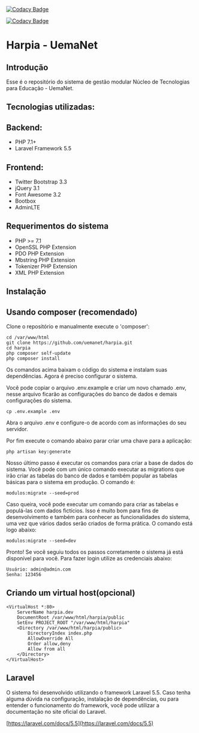 [![Codacy Badge](https://api.codacy.com/project/badge/Grade/ce02749c9c7e41cdaefd89af3c60c2cb)](https://www.codacy.com/app/willianmanoaraujo/harpia?utm_source=github.com&amp;utm_medium=referral&amp;utm_content=uemanet/harpia&amp;utm_campaign=Badge_Grade)

[![Codacy Badge](https://api.codacy.com/project/badge/Coverage/ce02749c9c7e41cdaefd89af3c60c2cb)](https://www.codacy.com/app/willianmanoaraujo/harpia?utm_source=github.com&utm_medium=referral&utm_content=uemanet/harpia&utm_campaign=Badge_Coverage)

Harpia - UemaNet
=======================

Introdução
------------
Esse é o repositório do sistema de gestão modular Núcleo de Tecnologias para Educação - UemaNet.

Tecnologias utilizadas:
-----------------------
Backend:
--------
 * PHP 7.1+
 * Laravel Framework 5.5

Frontend:
---------
 * Twitter Bootstrap 3.3
 * jQuery 3.1
 * Font Awesome 3.2
 * Bootbox
 * AdminLTE

Requerimentos do sistema
------------
 * PHP >= 7.1
 * OpenSSL PHP Extension
 * PDO PHP Extension
 * Mbstring PHP Extension
 * Tokenizer PHP Extension
 * XML PHP Extension

Instalação
------------

Usando composer (recomendado)
----------------------------
Clone o repositório e manualmente execute o 'composer':

    cd /var/www/html
    git clone https://github.com/uemanet/harpia.git
    cd harpia
    php composer self-update
    php composer install

Os comandos acima baixam o código do sistema e instalam suas dependências. Agora é preciso configurar o sistema.

Você pode copiar o arquivo .env.example e criar um novo chamado .env, nesse arquivo ficarão as configurações do banco de dados e demais configurações do sistema.

    cp .env.example .env

Abra o arquivo .env e configure-o de acordo com as informações do seu servidor.

Por fim execute o comando abaixo parar criar uma chave para a aplicação:

    php artisan key:generate

Nosso último passo é executar os comandos para criar a base de dados do sistema. Você pode com um único comando executar as migrations que irão criar as tabelas do banco de dados e também popular as tabelas básicas para o sistema em produção. O comando é:

    modulos:migrate --seed=prod

Caso queira, você pode executar um comando para criar as tabelas e populá-las com dados fictícios. Isso é muito bom para fins de desenvolvimento e também para conhecer as funcionalidades do sistema, uma vez que vários dados serão criados de forma prática. O comando está logo abaixo:

    modulos:migrate --seed=dev

Pronto! Se você seguiu todos os passos corretamente o sistema já está disponível para você. Para fazer login utilize as credenciais abaixo:

    Usuário: admin@admin.com
    Senha: 123456

Criando um virtual host(opcional)
------------
    <VirtualHost *:80>
        ServerName harpia.dev
        DocumentRoot /var/www/html/harpia/public
        SetEnv PROJECT_ROOT "/var/www/html/harpia"
        <Directory /var/www/html/harpia/public>
            DirectoryIndex index.php
            AllowOverride All
            Order allow,deny
            Allow from all
        </Directory>
    </VirtualHost>

Laravel
------------

O sistema foi desenvolvido utilizando o framework Laravel 5.5. Caso tenha alguma dúvida na configuração, instalação de dependências, ou para entender o funcionamento do framework, você pode utilizar a documentação no site oficial do Laravel.

[https://laravel.com/docs/5.5](https://laravel.com/docs/5.5)
